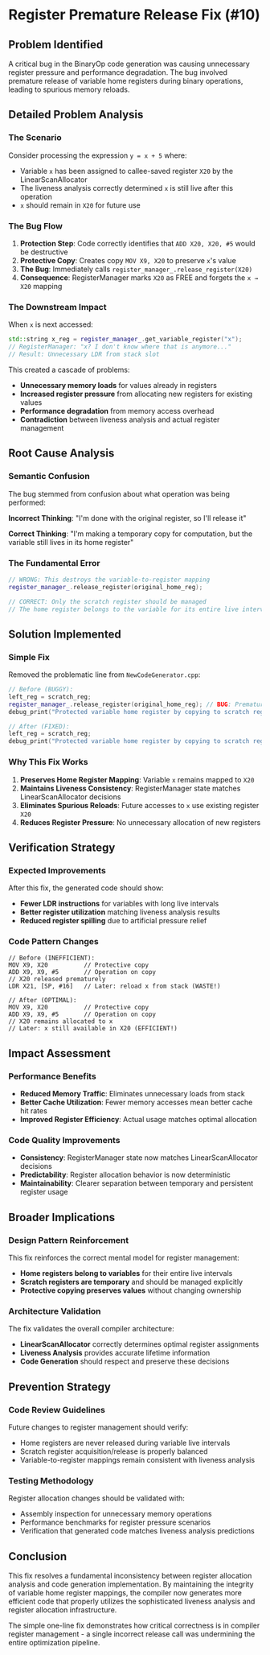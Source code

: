 # Register Premature Release Fix (#10)

## Problem Identified
A critical bug in the BinaryOp code generation was causing unnecessary register pressure and performance degradation. The bug involved premature release of variable home registers during binary operations, leading to spurious memory reloads.

## Detailed Problem Analysis

### The Scenario
Consider processing the expression `y = x + 5` where:
- Variable `x` has been assigned to callee-saved register `X20` by the LinearScanAllocator
- The liveness analysis correctly determined `x` is still live after this operation
- `x` should remain in `X20` for future use

### The Bug Flow
1. **Protection Step**: Code correctly identifies that `ADD X20, X20, #5` would be destructive
2. **Protective Copy**: Creates copy `MOV X9, X20` to preserve `x`'s value
3. **The Bug**: Immediately calls `register_manager_.release_register(X20)`
4. **Consequence**: RegisterManager marks `X20` as FREE and forgets the `x → X20` mapping

### The Downstream Impact
When `x` is next accessed:
```cpp
std::string x_reg = register_manager_.get_variable_register("x");
// RegisterManager: "x? I don't know where that is anymore..."
// Result: Unnecessary LDR from stack slot
```

This created a cascade of problems:
- **Unnecessary memory loads** for values already in registers
- **Increased register pressure** from allocating new registers for existing values
- **Performance degradation** from memory access overhead
- **Contradiction** between liveness analysis and actual register management

## Root Cause Analysis

### Semantic Confusion
The bug stemmed from confusion about what operation was being performed:

**Incorrect Thinking**: "I'm done with the original register, so I'll release it"

**Correct Thinking**: "I'm making a temporary copy for computation, but the variable still lives in its home register"

### The Fundamental Error
```cpp
// WRONG: This destroys the variable-to-register mapping
register_manager_.release_register(original_home_reg);

// CORRECT: Only the scratch register should be managed
// The home register belongs to the variable for its entire live interval
```

## Solution Implemented

### Simple Fix
Removed the problematic line from `NewCodeGenerator.cpp`:

```cpp
// Before (BUGGY):
left_reg = scratch_reg;
register_manager_.release_register(original_home_reg); // BUG: Premature release
debug_print("Protected variable home register by copying to scratch register and released original.");

// After (FIXED):
left_reg = scratch_reg;
debug_print("Protected variable home register by copying to scratch register.");
```

### Why This Fix Works
1. **Preserves Home Register Mapping**: Variable `x` remains mapped to `X20`
2. **Maintains Liveness Consistency**: RegisterManager state matches LinearScanAllocator decisions
3. **Eliminates Spurious Reloads**: Future accesses to `x` use existing register `X20`
4. **Reduces Register Pressure**: No unnecessary allocation of new registers

## Verification Strategy

### Expected Improvements
After this fix, the generated code should show:
- **Fewer LDR instructions** for variables with long live intervals
- **Better register utilization** matching liveness analysis results
- **Reduced register spilling** due to artificial pressure relief

### Code Pattern Changes
```assembly
// Before (INEFFICIENT):
MOV X9, X20          // Protective copy
ADD X9, X9, #5       // Operation on copy
// X20 released prematurely
LDR X21, [SP, #16]   // Later: reload x from stack (WASTE!)

// After (OPTIMAL):
MOV X9, X20          // Protective copy  
ADD X9, X9, #5       // Operation on copy
// X20 remains allocated to x
// Later: x still available in X20 (EFFICIENT!)
```

## Impact Assessment

### Performance Benefits
- **Reduced Memory Traffic**: Eliminates unnecessary loads from stack
- **Better Cache Utilization**: Fewer memory accesses mean better cache hit rates
- **Improved Register Efficiency**: Actual usage matches optimal allocation

### Code Quality Improvements
- **Consistency**: RegisterManager state now matches LinearScanAllocator decisions
- **Predictability**: Register allocation behavior is now deterministic
- **Maintainability**: Clearer separation between temporary and persistent register usage

## Broader Implications

### Design Pattern Reinforcement
This fix reinforces the correct mental model for register management:
- **Home registers belong to variables** for their entire live intervals
- **Scratch registers are temporary** and should be managed explicitly
- **Protective copying preserves values** without changing ownership

### Architecture Validation
The fix validates the overall compiler architecture:
- **LinearScanAllocator** correctly determines optimal register assignments
- **Liveness Analysis** provides accurate lifetime information
- **Code Generation** should respect and preserve these decisions

## Prevention Strategy

### Code Review Guidelines
Future changes to register management should verify:
- Home registers are never released during variable live intervals
- Scratch register acquisition/release is properly balanced
- Variable-to-register mappings remain consistent with liveness analysis

### Testing Methodology
Register allocation changes should be validated with:
- Assembly inspection for unnecessary memory operations
- Performance benchmarks for register pressure scenarios
- Verification that generated code matches liveness analysis predictions

## Conclusion

This fix resolves a fundamental inconsistency between register allocation analysis and code generation implementation. By maintaining the integrity of variable home register mappings, the compiler now generates more efficient code that properly utilizes the sophisticated liveness analysis and register allocation infrastructure.

The simple one-line fix demonstrates how critical correctness is in compiler register management - a single incorrect release call was undermining the entire optimization pipeline.